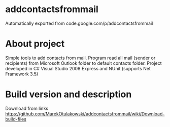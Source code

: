 # addcontactsfrommail
Automatically exported from code.google.com/p/addcontactsfrommail

# About project
Simple tools to add contacts from mail. Program read all mail (sender or recipients) from Microsoft Outlook folder to default contacts folder.
Project developed in C# Visual Studio 2008 Express and NUnit (supports Net Framework 3.5)

# Build version and description
Download from links https://github.com/MarekOtulakowski/addcontactsfrommail/wiki/Download-build-files
